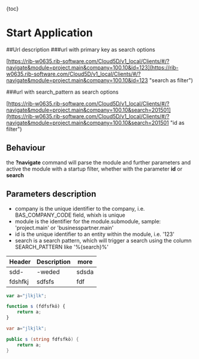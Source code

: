 {toc}

# Start Application

##Url description
###url with primary key as search options

[https://rib-w0635.rib-software.com/Cloud5D/v1_local/Clients/#/?navigate&module=project.main&company=100.10&id=123](https://rib-w0635.rib-software.com/Cloud5D/v1_local/Clients/#/?navigate&module=project.main&company=100.10&id=123 "search as filter")

###url with search_pattern as search options

[https://rib-w0635.rib-software.com/Cloud5D/v1_local/Clients/#/?navigate&module=project.main&company=100.10&search=201501](https://rib-w0635.rib-software.com/Cloud5D/v1_local/Clients/#/?navigate&module=project.main&company=100.10&search=201501 "id as filter")


## Behaviour 
the **?navigate** command will parse the module and further parameters and active the module with a startup filter,
whether with the parameter **id** or **search** 




## Parameters description
- company		is the unique identifier to the company, i.e. BAS_COMPANY_CODE field, whixh is unique
- module		is the identifier for the module.submodule, sample: 'project.main' or 'businesspartner.main'
- id			is the unique identifier to an entity within the module,  i.e.  '123'
- search		is a search pattern, which will trigger a search using the column SEARCH_PATTERN like '%{search}%'


Header|Description|more|
---|---|----
sdd-|-weded|sdsda
fdshfkj|sdfsfs|fdf


```javascript
var a="jlkjlk";

function s (fdfsfkö) {
	return a;
}
```

```csharp
var a="jlkjlk";

public s (string fdfsfkö) {
	return a;
}

```

